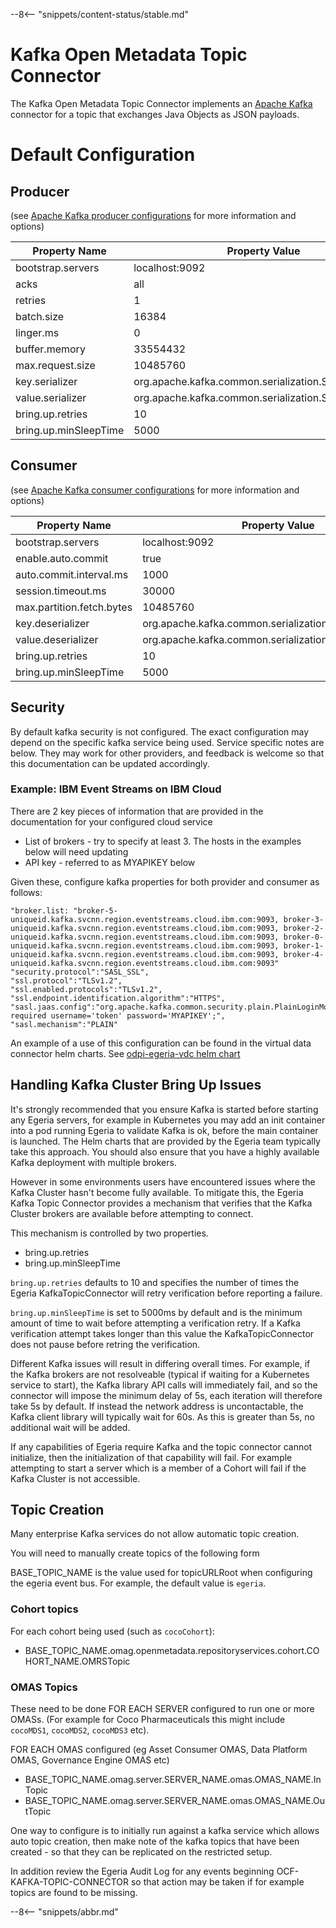 <!-- SPDX-License-Identifier: CC-BY-4.0 -->
<!-- Copyright Contributors to the ODPi Egeria project. -->
  
--8<-- "snippets/content-status/stable.md"

# Kafka Open Metadata Topic Connector

The Kafka Open Metadata Topic Connector implements 
an [Apache Kafka](https://kafka.apache.org/) connector for a topic that exchanges
Java Objects as JSON payloads.

# Default Configuration

## Producer

(see [Apache Kafka producer configurations](http://kafka.apache.org/0100/documentation.html#producerconfigs) for more information and options)

| Property Name | Property Value |
|---------------|----------------|
| bootstrap.servers | localhost:9092 |
| acks              | all |
| retries | 1 |
| batch.size | 16384 |
| linger.ms | 0 |
| buffer.memory | 33554432 |
| max.request.size | 10485760 |
| key.serializer | org.apache.kafka.common.serialization.StringSerializer |
| value.serializer | org.apache.kafka.common.serialization.StringSerializer |
| bring.up.retries | 10 |
| bring.up.minSleepTime | 5000 |

## Consumer

(see [Apache Kafka consumer configurations](http://kafka.apache.org/0100/documentation.html#newconsumerconfigs) for more information and options)

| Property Name | Property Value |
|----------------|-----------------|
| bootstrap.servers | localhost:9092 |
| enable.auto.commit | true |
| auto.commit.interval.ms | 1000 |
| session.timeout.ms | 30000 |
| max.partition.fetch.bytes | 10485760 |
| key.deserializer | org.apache.kafka.common.serialization.StringDeserializer |
| value.deserializer| org.apache.kafka.common.serialization.StringDeserializer |
| bring.up.retries | 10 |
| bring.up.minSleepTime | 5000 |

## Security

By default kafka security is not configured. The exact configuration may depend on the specific kafka service being used. Service specific notes
are below. They may work for other providers, and feedback is welcome so that this documentation can be updated accordingly.

### Example: IBM Event Streams on IBM Cloud

There are 2 key pieces of information that are provided in the documentation for your configured cloud service

 * List of brokers - try to specify at least 3. The hosts in the examples below will need updating
 * API key - referred to as MYAPIKEY below
 
 Given these, configure kafka properties for both provider and consumer as follows:
```
"broker.list: "broker-5-uniqueid.kafka.svcnn.region.eventstreams.cloud.ibm.com:9093, broker-3-uniqueid.kafka.svcnn.region.eventstreams.cloud.ibm.com:9093, broker-2-uniqueid.kafka.svcnn.region.eventstreams.cloud.ibm.com:9093, broker-0-uniqueid.kafka.svcnn.region.eventstreams.cloud.ibm.com:9093, broker-1-uniqueid.kafka.svcnn.region.eventstreams.cloud.ibm.com:9093, broker-4-uniqueid.kafka.svcnn.region.eventstreams.cloud.ibm.com:9093"
"security.protocol":"SASL_SSL",
"ssl.protocol":"TLSv1.2",
"ssl.enabled.protocols":"TLSv1.2",
"ssl.endpoint.identification.algorithm":"HTTPS",
"sasl.jaas.config":"org.apache.kafka.common.security.plain.PlainLoginModule required username='token' password='MYAPIKEY';",
"sasl.mechanism":"PLAIN"
```
An example of a use of this configuration can be found in the virtual data connector helm charts. See [odpi-egeria-vdc helm chart](https://github.com/odpi/egeria-samples/tree/main/helm-charts/odpi-egeria-vdc)

## Handling Kafka Cluster Bring Up Issues

It's strongly recommended that you ensure Kafka is started before starting any Egeria servers, for example in Kubernetes you may add an init container into a pod running Egeria to validate Kafka is ok, before the main container is launched. The Helm charts that are provided by the Egeria team typically take this approach. You should also ensure that you have a highly available Kafka deployment with multiple brokers.

However in some environments users have encountered issues where the Kafka Cluster hasn't become fully available. To mitigate this, the Egeria Kafka Topic Connector provides a mechanism that verifies that the Kafka Cluster brokers are available before attempting to connect.

This mechanism is controlled by two properties.

* bring.up.retries
* bring.up.minSleepTime

`bring.up.retries` 
defaults to 10 and specifies the number of times the Egeria KafkaTopicConnector will retry verification before reporting a failure.
 
`bring.up.minSleepTime` is set to 5000ms by default and is the minimum amount of time to wait before attempting a verification retry. 
If a Kafka verification attempt takes longer than this value the KafkaTopicConnector does not pause before retring the verification. 

Different Kafka issues will result in differing overall times. For example, if the Kafka brokers are not resolveable (typical if waiting for a Kubernetes service to start), the Kafka library API calls will immediately fail, and so the connector will impose the minimum delay of 5s, each iteration will therefore take 5s by default. If instead the network address is uncontactable, the Kafka client library will typically wait for 60s. As this is greater than 5s, no additional wait will be added.

If any capabilities of Egeria require Kafka and the topic connector cannot initialize, then the initialization of that capability will fail. For example attempting to start a server which is a member of a Cohort will fail if the Kafka Cluster is not accessible.

## Topic Creation

Many enterprise Kafka services do not allow automatic topic creation.

You will need to manually create topics of the following form

BASE_TOPIC_NAME is the value used for topicURLRoot when configuring the egeria event bus. For example, the default
value is `egeria`.

### Cohort topics

For each cohort being used (such as `cocoCohort`):
 * BASE_TOPIC_NAME.omag.openmetadata.repositoryservices.cohort.COHORT_NAME.OMRSTopic
 
### OMAS Topics
These need to be done FOR EACH SERVER configured to run one or more OMASs.
(For example for Coco Pharmaceuticals this might include `cocoMDS1`, `cocoMDS2`, `cocoMDS3` etc).

FOR EACH OMAS configured (eg Asset Consumer OMAS, Data Platform OMAS, Governance Engine OMAS etc)

 * BASE_TOPIC_NAME.omag.server.SERVER_NAME.omas.OMAS_NAME.InTopic
 * BASE_TOPIC_NAME.omag.server.SERVER_NAME.omas.OMAS_NAME.OutTopic


One way to configure is to initially run against a kafka service which allows auto topic creation, then make note of the kafka
topics that have been created - so that they can be replicated on the restricted setup.

In addition review the Egeria Audit Log for any events beginning OCF-KAFKA-TOPIC-CONNECTOR so that
action may be taken if for example topics are found to be missing.


--8<-- "snippets/abbr.md"


